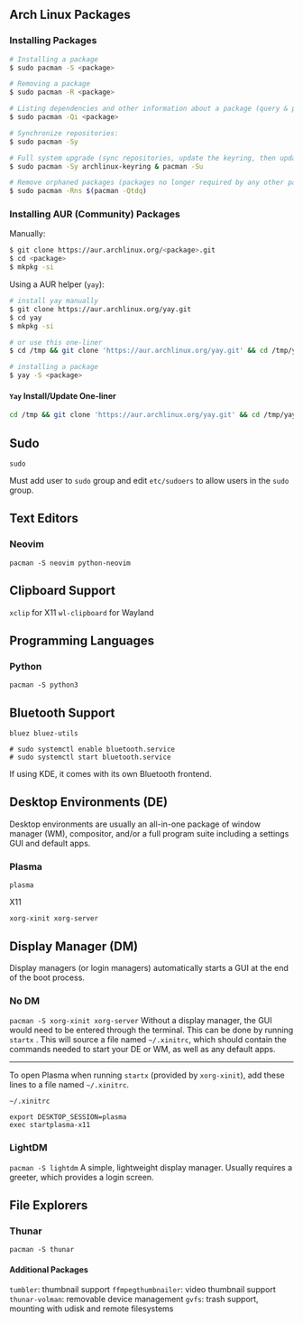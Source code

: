 ## Arch Linux Packages

### Installing Packages
```bash
# Installing a package
$ sudo pacman -S <package>

# Removing a package
$ sudo pacman -R <package>

# Listing dependencies and other information about a package (query & print info):
$ sudo pacman -Qi <package>

# Synchronize repositories:
$ sudo pacman -Sy

# Full system upgrade (sync repositories, update the keyring, then updates all packages):
$ sudo pacman -Sy archlinux-keyring & pacman -Su

# Remove orphaned packages (packages no longer required by any other package):
$ sudo pacman -Rns $(pacman -Qtdq)
```

### Installing AUR (Community) Packages

Manually:

``` bash
$ git clone https://aur.archlinux.org/<package>.git
$ cd <package>
$ mkpkg -si
```

Using a AUR helper (`yay`):
```bash
# install yay manually
$ git clone https://aur.archlinux.org/yay.git
$ cd yay
$ mkpkg -si

# or use this one-liner
$ cd /tmp && git clone 'https://aur.archlinux.org/yay.git' && cd /tmp/yay && makepkg -si && cd ~ && rm -rf /tmp/yay/

# installing a package
$ yay -S <package>
```

#### `Yay` Install/Update One-liner
```bash
cd /tmp && git clone 'https://aur.archlinux.org/yay.git' && cd /tmp/yay && makepkg -si && cd ~ && rm -rf /tmp/yay/
```

## Sudo

`sudo`

Must add user to `sudo` group and edit `etc/sudoers` to allow users in the `sudo` group.

## Text Editors

### Neovim
`pacman -S neovim python-neovim`

## Clipboard Support
`xclip` for X11
`wl-clipboard` for Wayland

## Programming Languages

### Python
`pacman -S python3`

## Bluetooth Support
`bluez bluez-utils`

```
# sudo systemctl enable bluetooth.service
# sudo systemctl start bluetooth.service
```

If using KDE, it comes with its own Bluetooth frontend.

## Desktop Environments (DE)
Desktop environments are usually an all-in-one package of window manager (WM), compositor, and/or a full program suite including a settings GUI and default apps.

### Plasma

`plasma`


X11

`xorg-xinit xorg-server`

## Display Manager (DM)
Display managers (or login managers) automatically starts a GUI at the end of the boot process.

### No DM
`pacman -S xorg-xinit xorg-server`
Without a display manager, the GUI would need to be entered through the terminal. This can be done by running `startx` . This will source a file named `~/.xinitrc`, which should contain the commands needed to start your DE or WM, as well as any default apps.

---

To open Plasma when running `startx` (provided by `xorg-xinit`), add these lines to a file named `~/.xinitrc`.

```
~/.xinitrc
```
```
export DESKTOP_SESSION=plasma
exec startplasma-x11
```

### LightDM
`pacman -S lightdm`
A simple, lightweight display manager. Usually requires a greeter, which provides a login screen.
## File Explorers
### Thunar
`pacman -S thunar`

#### Additional Packages
`tumbler`: thumbnail support
`ffmpegthumbnailer`: video thumbnail support
`thunar-volman`: removable device management
`gvfs`: trash support, mounting with udisk and remote filesystems